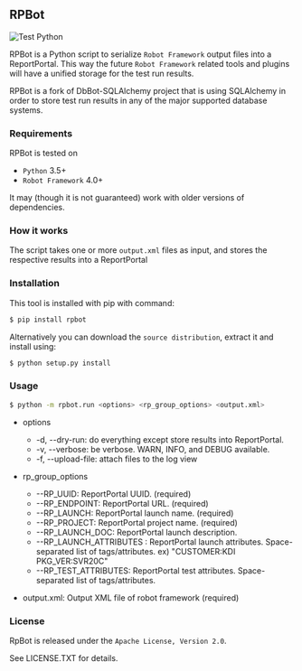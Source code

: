 ## RPBot

![Test Python](https://github.com/doyou89/RPBot/workflows/Test%20Python/badge.svg)

RPBot is a Python script to serialize `Robot Framework`  output files into
a ReportPortal. This way the future `Robot Framework` related tools and
plugins will have a unified storage for the test run results.

RPBot is a fork of DbBot-SQLAlchemy project that is using SQLAlchemy in order
to store test run results in any of the major supported database systems.

### Requirements

RPBot is tested on

-  `Python` 3.5+
-  `Robot Framework` 4.0+

It may (though it is not guaranteed) work with older versions of dependencies.

### How it works

The script takes one or more `output.xml` files as input, and stores
the respective results into a ReportPortal

### Installation

This tool is installed with pip with command:
```sh
$ pip install rpbot
```

Alternatively you can download the `source distribution`, extract it and
install using:

```sh
$ python setup.py install
```

### Usage

```sh
$ python -m rpbot.run <options> <rp_group_options> <output.xml>
```

- options
  - -d, --dry-run: do everything except store results into ReportPortal.
  - -v, --verbose: be verbose. WARN, INFO, and DEBUG available.
  - -f, --upload-file: attach files to the log view

- rp_group_options
  - --RP_UUID: ReportPortal UUID. (required)
  - --RP_ENDPOINT: ReportPortal URL. (required)
  - --RP_LAUNCH: ReportPortal launch name. (required)
  - --RP_PROJECT: ReportPortal project name. (required)
  - --RP_LAUNCH_DOC: ReportPortal launch description.
  - --RP_LAUNCH_ATTRIBUTES : ReportPortal launch attributes. Space-separated list of tags/attributes. ex) "CUSTOMER:KDI PKG_VER:SVR20C"
  - --RP_TEST_ATTRIBUTES: ReportPortal test attributes. Space-separated list of tags/attributes.

- output.xml: Output XML file of robot framework (required)

### License

RpBot is released under the `Apache License, Version 2.0`.

See LICENSE.TXT for details.
